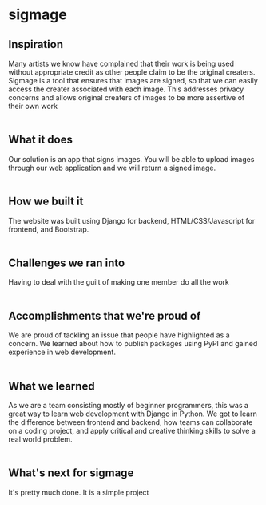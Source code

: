 # sigmage
## Inspiration <br/>
Many artists we know have complained that their work is being used without appropriate credit as other people claim to be the original creaters. Sigmage is a tool that ensures that images are signed, so that we can easily access the creater associated with each image. This addresses privacy concerns and allows original creaters of images to be more assertive of their own work<br/><br/>
## What it does<br/>
Our solution is an app that signs images. You will be able to upload images through our web application and we will return a signed image. 
<br/><br/>
## How we built it<br/>
The website was built using Django for backend, HTML/CSS/Javascript for frontend, and Bootstrap.
<br/><br/>
## Challenges we ran into<br/>
Having to deal with the guilt of making one member do all the work
<br/><br/>
## Accomplishments that we're proud of<br/>
We are proud of tackling an issue that people have highlighted as a concern. We learned about how to publish packages using PyPI and gained experience in web development.
<br/><br/>
## What we learned <br/>
As we are a team consisting mostly of beginner programmers, this was a great way to learn web development with Django in Python. We got to learn the difference between frontend and backend, how teams can collaborate on a coding project, and apply critical and creative thinking skills to solve a real world problem.
<br/><br/>
## What's next for sigmage<br/>
It's pretty much done. It is a simple project
